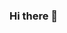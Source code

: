 ### Hi there 👋

<!--
**LinaRico/LinaRico** is a ✨ _special_ ✨ repository because its `README.md` (this file) appears on your GitHub profile.
Actualmente estoy aprendiendo sobre el mundo de la programacion
Estoy buscando aprender cada dia mas
Mi formacion la estoy cursando con el Servicion Nacional de Aprendizaje SENA
Here are some ideas to get you started:

- 🔭 I’m currently working on ...
- 🌱 I’m currently learning ...
- 👯 I’m looking to collaborate on ...
- 🤔 I’m looking for help with ...
- 💬 Ask me about ...
- 📫 How to reach me: ...
- 😄 Pronouns: ...
- ⚡ Fun fact: ...
-->

